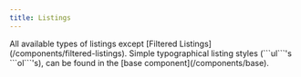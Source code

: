 ```yaml
---
title: Listings
---
```

<div class="jumpnav"></div>
All available types of listings except [Filtered Listings](/components/filtered-listings). Simple typographical listing styles (```ul```'s ```ol```'s), can be found in the [base component](/components/base).
